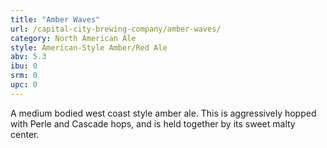 ```yaml
---
title: "Amber Waves"
url: /capital-city-brewing-company/amber-waves/
category: North American Ale
style: American-Style Amber/Red Ale
abv: 5.3
ibu: 0
srm: 0
upc: 0
---
```

A medium bodied west coast style amber ale.  This is aggressively hopped with Perle and Cascade hops, and is held together by its sweet malty center.
